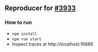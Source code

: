 ## Reproducer for [#3933](https://github.com/open-telemetry/opentelemetry-js/issues/3933)

### How to run

- `npm install`
- `npm run start`
- Inspect traces at http://localhost:16686

